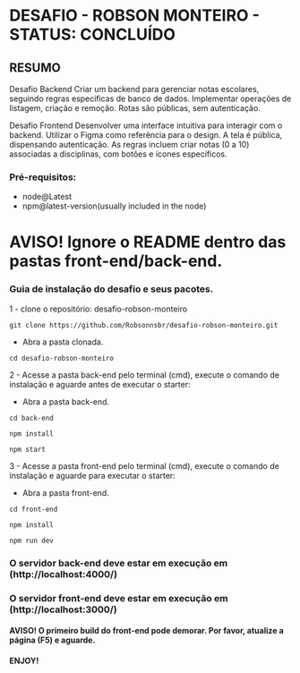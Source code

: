 # DESAFIO - ROBSON MONTEIRO - STATUS: CONCLUÍDO

## RESUMO
Desafio Backend
Criar um backend para gerenciar notas escolares, seguindo regras específicas de banco de dados. 
Implementar operações de listagem, criação e remoção. Rotas são públicas, sem autenticação.

Desafio Frontend
Desenvolver uma interface intuitiva para interagir com o backend. Utilizar o Figma como referência para o design. 
A tela é pública, dispensando autenticação. As regras incluem criar notas (0 a 10) associadas a disciplinas, com botões e ícones específicos.

### Pré-requisitos:
 - node@Latest
 - npm@latest-version(usually included in the node)

# AVISO! Ignore o README dentro das pastas front-end/back-end.

### Guia de instalação do desafio e seus pacotes.
 1 - clone o repositório: desafio-robson-monteiro
```
git clone https://github.com/Robsonnsbr/desafio-robson-monteiro.git
```
  - Abra a pasta clonada.
```
cd desafio-robson-monteiro
```
2 - Acesse a pasta back-end pelo terminal (cmd), execute o comando de instalação e aguarde antes de executar o starter:
  - Abra a pasta back-end.
```
cd back-end 
```
```
npm install 
```
```
npm start
```
3 - Acesse a pasta front-end pelo terminal (cmd), execute o comando de instalação e aguarde para executar o starter:
  - Abra a pasta front-end.
```
cd front-end 
```
```
npm install
```
```
npm run dev 
```

### O servidor back-end deve estar em execução em (http://localhost:4000/)
### O servidor front-end deve estar em execução em (http://localhost:3000/)
#### AVISO! O primeiro build do front-end pode demorar. Por favor, atualize a página (F5) e aguarde.

#### ENJOY!
